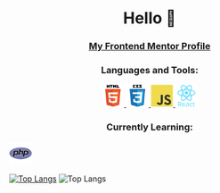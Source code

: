 <h1 align="center">Hello 👋</h1>

<h3 align="center"><a href="https://www.frontendmentor.io/profile/Median21" target="_blank" align="center">My Frontend Mentor Profile</a></h3>

  <h3 align="center">Languages and Tools:</h3>
<p align="center">  <a href="https://www.w3.org/html/" target="_blank" rel="noreferrer"> <img src="https://raw.githubusercontent.com/devicons/devicon/master/icons/html5/html5-original-wordmark.svg" alt="html5" width="40" height="40"/> </a> <a href="https://www.w3schools.com/css/" target="_blank" rel="noreferrer"> <img src="https://raw.githubusercontent.com/devicons/devicon/master/icons/css3/css3-original-wordmark.svg" alt="css3" width="40" height="40"/> </a><a href="https://developer.mozilla.org/en-US/docs/Web/JavaScript" target="_blank" rel="noreferrer"> <img src="https://raw.githubusercontent.com/devicons/devicon/master/icons/javascript/javascript-original.svg" alt="javascript" width="40" height="40"/> </a> <a href="https://reactjs.org/" target="_blank" rel="noreferrer"> <img src="https://raw.githubusercontent.com/devicons/devicon/master/icons/react/react-original-wordmark.svg" alt="react" width="40" height="40"/> </a></p>


<h3 align="center">Currently Learning:</h3>
<p align="left"> <a href="https://www.php.net" target="_blank" rel="noreferrer"> <img src="https://raw.githubusercontent.com/devicons/devicon/master/icons/php/php-original.svg" alt="php" width="40" height="40"/> </a> </p>


[![Top Langs](https://github-readme-stats.vercel.app/api/top-langs/?username=Median21&layout=donut)](https://github.com/Median21/github-readme-stats)
![Top Langs](https://github-readme-stats.vercel.app/api/top-langs/?username=Median21&hide_progress=true)

<!--**Ansly21/Ansly21** is a ✨ _special_ ✨ repository because its `README.md` (this file) appears on your GitHub profile. --!>
